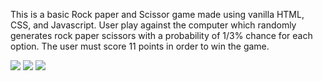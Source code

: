 This is a basic Rock paper and Scissor game made using vanilla HTML, CSS, and Javascript.
User play against the computer which randomly generates rock paper scissors with a probability of 1/3% chance for each option.
The user must score 11 points in order to win the game.


<img src="RockPaperScissor\images\Screenshot 2021-10-21 120855.jpg">
<img src="RockPaperScissor\images\2.jpg">
<img src="RockPaperScissor\images\3.jpg">